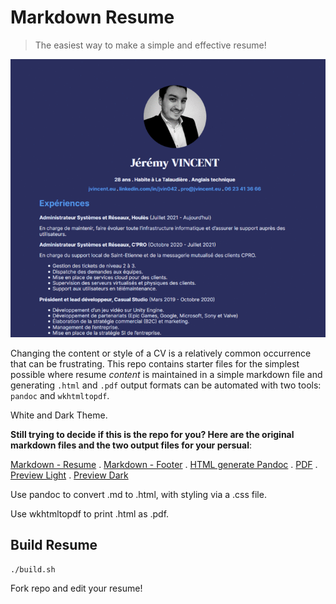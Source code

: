 # Markdown Resume
> The easiest way to make a simple and effective resume!

<p align="center">
  <img src="demo.gif"/>
</p>

Changing the content or style of a CV is a relatively common occurrence that can be frustrating. This repo contains starter files for the simplest possible where resume *content* is maintained in a simple markdown file and generating `.html` and `.pdf` output formats can be automated with two tools: `pandoc` and `wkhtmltopdf`.

White and Dark Theme.

**Still trying to decide if this is the repo for you? Here are the original markdown files and the two output files for your persual**: 

[Markdown - Resume](src/resume.md) . [Markdown - Footer](src/footer.md) . [HTML generate Pandoc](index.html) . [PDF](resume.pdf) . [Preview Light](https://resume.jvincent.eu) . [Preview Dark](https://resume.jvincent.eu/dark)

Use pandoc to convert .md to .html, with styling via a .css file.

Use wkhtmltopdf to print .html as .pdf.

## Build Resume
```sh
./build.sh
```

Fork repo and edit your resume!